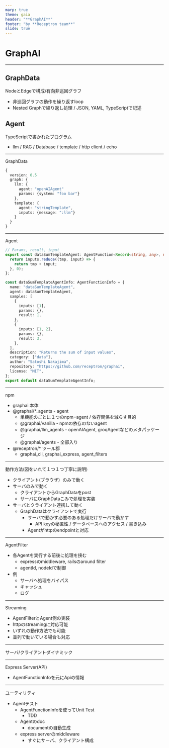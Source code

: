 ```yaml
---
marp: true
theme: gaia
header: "**GraphAI**"
footer: "by **Receptron team**"
slide: true
---
```


# GraphAI


---

## GraphData

NodeとEdgeで構成/有向非巡回グラフ
 - 非巡回グラフの動作を繰り返すloop
 - Nested Graphで繰り返し処理 / JSON, YAML, TypeScriptで記述

## Agent
TypeScriptで書かれたプログラム
- llm / RAG / Database / template / http client / echo

---

GraphData
```TypeScript
{
  version: 0.5
  graph: {
    llm: {
      agent: "openAIAgent"
      params: {system: "foo bar"}
    },
    template: {
      agent: "stringTemplate",
      inputs: {message: ":llm"}
    }
  }
}
```

---
Agent
```TypeScript
// Params, result, input
export const dataSumTemplateAgent: AgentFunction<Record<string, any>, number, number> = async ({ inputs }) => {
  return inputs.reduce((tmp, input) => {
    return tmp + input;
  }, 0);
};

const dataSumTemplateAgentInfo: AgentFunctionInfo = {
  name: "dataSumTemplateAgent",
  agent: dataSumTemplateAgent,
  samples: [
    {
      inputs: [1],
      params: {},
      result: 1,
    },
    {
      inputs: [1, 2],
      params: {},
      result: 3,
    },
  ],
  description: "Returns the sum of input values",
  category: ["data"],
  author: "Satoshi Nakajima",
  repository: "https://github.com/receptron/graphai",
  license: "MIT",
};
export default dataSumTemplateAgentInfo;


```

---

npm
- graphai 本体
- @graphai/*_agents - agent
  - 単機能のごとに１つのnpm=agent / 依存関係を減らす目的
  - @graphai/vanilla - npmの依存のないagent
  - @graphai/llm_agents - openAIAgent, groqAgentなどのメタパッケージ
  - @graphai/agents - 全部入り
- @receptron/* ツール郡
  - graphai_cli, graphai_express, agent_filters

---

動作方法(図をいれて１つ１つ丁寧に説明)
 - クライアント(ブラウザ）のみで動く
 - サーバのみで動く
   - クライアントからGraphDataをpost
   - サーバにGraphDataこみで処理を実装
 - サーバとクライアント連携して動く
   - GraphDataはクライアントで実行
     - サーバで動かす必要のある処理だけサーバで動かす
       - API keyの秘匿性 / データベースへのアクセス / 書き込み
     - Agentがhttpのendpointと対応

---

AgentFilter
 - 各Agentを実行する前後に処理を挟む
   - expressのmiddleware, railsのaround filter
   - agentId, nodeIdで制御
 - 例
   - サーバへ処理をバイパス
   - キャッシュ
   - ログ
---

Streaming
 - AgentFilterとAgent側の実装
 - httpのstreamingに対応可能
 - いずれの動作方法でも可能
 - 並列で動いている場合も対応

---

サーバ/クライアントダイナミック


---

Express Server(API)
 - AgentFunctionInfoを元にApiの情報

---

ユーティリティ
- Agentテスト
  - AgentFunctionInfoを使ってUnit Test
    - TDD
  - Agentのdoc
    - documentの自動生成
  - express serverのmiddleware
    - すぐにサーバ、クライアント構成
